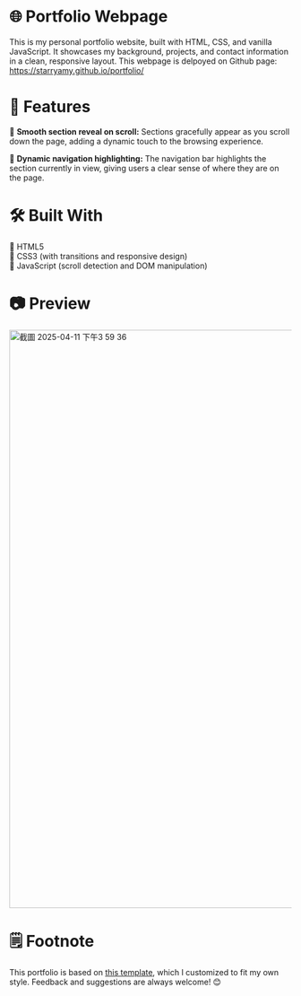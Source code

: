 # 🌐 Portfolio Webpage
This is my personal portfolio website, built with HTML, CSS, and vanilla JavaScript. It showcases my background, projects, and contact information in a clean, responsive layout.
This webpage is delpoyed on Github page: https://starryamy.github.io/portfolio/

# 🚀 Features
📌 **Smooth section reveal on scroll:** Sections gracefully appear as you scroll down the page, adding a dynamic touch to the browsing experience.

📌 **Dynamic navigation highlighting:** The navigation bar highlights the section currently in view, giving users a clear sense of where they are on the page.

# 🛠️ Built With
📌 HTML5 </br>
📌 CSS3 (with transitions and responsive design) </br>
📌 JavaScript (scroll detection and DOM manipulation)

# 📷 Preview
<img width="1031" alt="截圖 2025-04-11 下午3 59 36" src="https://github.com/user-attachments/assets/0e0bb018-b1ad-4162-a912-36e135016f52" />

# 🗒️ Footnote
This portfolio is based on [this template](https://github.com/ayushsaranGithuB/one-page-portfolios), which I customized to fit my own style.
Feedback and suggestions are always welcome! 😊
